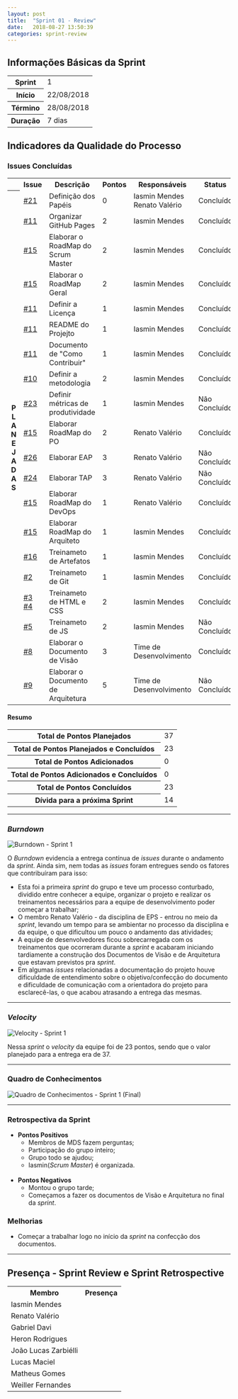 ```yaml
---
layout: post
title:  "Sprint 01 - Review"
date:   2018-08-27 13:50:39
categories: sprint-review
---
```


## Informações Básicas da Sprint
<table>
<tr><th>Sprint</th><td>1</td></tr>
<tr><th>Início</th><td>22/08/2018</td></tr>
<tr><th>Término</th><td>28/08/2018</td></tr>
<tr><th>Duração</th><td>7 dias</td></tr>
</table>


## Indicadores da Qualidade do Processo

### Issues Concluídas
<table>
<tr><th></th><th>Issue</th><th>Descrição</th><th>Pontos</th><th>Responsáveis</th><th>Status</th></tr>
<tr>
  <th rowspan='21' style='text-align:center'>P<br>L<br>A<br>N<br>E<br>J<br>A<br>D<br>A<br>S</th>
  <td><a href="https://github.com/fga-eps-mds/RecomendaFGA/issues/21">#21</a></td>
  <td>Definição dos Papéis</td>
  <td>0</td>
  <td>Iasmin Mendes <br> Renato Valério</td>
  <td>Concluído</td>
</tr>
<tr>
  <td><a href="https://github.com/fga-eps-mds/RecomendaFGA/issues/11">#11</a></td>
  <td>Organizar GitHub Pages</td>
  <td>2</td>
  <td>Iasmin Mendes</td>
  <td>Concluído</td>
</tr>
<tr>
  <td><a href="https://github.com/fga-eps-mds/RecomendaFGA/issues/15">#15</a></td>
  <td>Elaborar o RoadMap do Scrum Master</td>
  <td>2</td>
  <td>Iasmin Mendes</td>
  <td>Concluído</td>
</tr>
<tr>
  <td><a href="https://github.com/fga-eps-mds/RecomendaFGA/issues/15">#15</a></td>
  <td>Elaborar o RoadMap Geral</td>
  <td>2</td>
  <td>Iasmin Mendes</td>
  <td>Concluído</td>
</tr>
<tr>
  <td><a href="https://github.com/fga-eps-mds/RecomendaFGA/issues/11">#11</a></td>
  <td>Definir a Licença</td>
  <td>1</td>
  <td>Iasmin Mendes</td>
  <td>Concluído</td>
</tr>
<tr>
  <td><a href="https://github.com/fga-eps-mds/RecomendaFGA/issues/11">#11</a></td>
  <td>README do Projejto</td>
  <td>1</td>
  <td>Iasmin Mendes</td>
  <td>Concluído</td>
</tr>
<tr>
  <td><a href="https://github.com/fga-eps-mds/RecomendaFGA/issues/11">#11</a></td>
  <td>Documento de "Como Contribuir"</td>
  <td>1</td>
  <td>Iasmin Mendes</td>
  <td>Concluído</td>
</tr>
<tr>
  <td><a href="https://github.com/fga-eps-mds/RecomendaFGA/issues/10">#10</a></td>
  <td>Definir a metodologia</td>
  <td>2</td>
  <td>Iasmin Mendes</td>
  <td>Concluído</td>
</tr>
<tr>
  <td><a href="https://github.com/fga-eps-mds/RecomendaFGA/issues/23">#23</a></td>
  <td>Definir métricas de produtividade</td>
  <td>1</td>
  <td>Iasmin Mendes</td>
  <td>Não Concluído</td>
</tr>
<tr>
  <td><a href="https://github.com/fga-eps-mds/RecomendaFGA/issues/15">#15</a></td>
  <td>Elaborar RoadMap do PO</td>
  <td>2</td>
  <td>Renato Valério</td>
  <td>Concluído</td>
</tr>
<tr>
  <td><a href="https://github.com/fga-eps-mds/RecomendaFGA/issues/26">#26</a></td>
  <td>Elaborar EAP</td>
  <td>3</td>
  <td>Renato Valério</td>
  <td>Não Concluído</td>
</tr>
<tr>
  <td><a href="https://github.com/fga-eps-mds/RecomendaFGA/issues/24">#24</a></td>
  <td>Elaborar TAP</td>
  <td>3</td>
  <td>Renato Valério</td>
  <td>Não Concluído</td>
</tr>
<tr>
  <td><a href="https://github.com/fga-eps-mds/RecomendaFGA/issues/15">#15</a></td>
  <td>Elaborar RoadMap do DevOps</td>
  <td>1</td>
  <td>Renato Valério</td>
  <td>Concluído</td>
</tr>
<tr>
  <td><a href="https://github.com/fga-eps-mds/RecomendaFGA/issues/15">#15</a></td>
  <td>Elaborar RoadMap do Arquiteto</td>
  <td>1</td>
  <td>Iasmin Mendes</td>
  <td>Concluído</td>
</tr>
<tr>
  <td><a href="https://github.com/fga-eps-mds/RecomendaFGA/issues/16">#16</a></td>
  <td>Treinameto de Artefatos</td>
  <td>1</td>
  <td>Iasmin Mendes</td>
  <td>Concluído</td>
</tr>
<tr>
  <td><a href="https://github.com/fga-eps-mds/RecomendaFGA/issues/2">#2</a></td>
  <td>Treinameto de Git</td>
  <td>1</td>
  <td>Iasmin Mendes</td>
  <td>Concluído</td>
</tr>
<tr>
  <td><a href="https://github.com/fga-eps-mds/RecomendaFGA/issues/3">#3</a><br>
      <a href="https://github.com/fga-eps-mds/RecomendaFGA/issues/4">#4</a></td>
  <td>Treinameto de HTML e CSS</td>
  <td>2</td>
  <td>Iasmin Mendes</td>
  <td>Concluído</td>
</tr>
<tr>
  <td><a href="https://github.com/fga-eps-mds/RecomendaFGA/issues/5">#5</a></td>
  <td>Treinameto de JS</td>
  <td>2</td>
  <td>Iasmin Mendes</td>
  <td>Não Concluído</td>
</tr>
<tr>
  <td><a href="https://github.com/fga-eps-mds/RecomendaFGA/issues/8">#8</a></td>
  <td>Elaborar o Documento de Visão</td>
  <td>3</td>
  <td>Time de Desenvolvimento</td>
  <td>Concluído</td>
</tr>
<tr>
  <td><a href="https://github.com/fga-eps-mds/RecomendaFGA/issues/9">#9</a></td>
  <td>Elaborar o Documento de Arquitetura</td>
  <td>5</td>
  <td>Time de Desenvolvimento</td>
  <td>Não Concluído</td>
</tr>
</table>

#### Resumo
<table>
<tr>
  <th>Total de Pontos Planejados</th>
  <td>37</td>
</tr>
<tr>
  <th>Total de Pontos Planejados e Concluídos</th>
  <td>23</td>
</tr>
<tr>
  <th>Total de Pontos Adicionados</th>
  <td>0</td>
</tr>
<tr>
  <th>Total de Pontos Adicionados e Concluídos</th>
  <td>0</td>
</tr>
<tr>
  <th>Total de Pontos Concluídos</th>
  <td>23</td>
</tr>
<tr>
  <th>Dívida para a próxima Sprint</th>
  <td>14</td>
</tr>
</table>

----

### _Burndown_

![Burndown - Sprint 1](/static/img/burndown/sprint_1.png)

O _Burndown_ evidencia a entrega contínua de _issues_ durante o andamento da _sprint_. Ainda sim, nem todas as _issues_ foram entregues sendo os fatores que contribuíram para isso:

* Esta foi a primeira _sprint_ do grupo e teve um processo conturbado, dividido entre conhecer a equipe, organizar o projeto e realizar os treinamentos necessários para a equipe de desenvolvimento poder começar a trabalhar;
* O membro Renato Valério - da disciplina de EPS - entrou no meio da _sprint_, levando um tempo para se ambientar no processo da disciplina e da equipe, o que dificultou um pouco o andamento das atividades;
* A equipe de desenvolvedores ficou sobrecarregada com os treinamentos que ocorreram durante a _sprint_ e acabaram iniciando tardiamente a construção dos Documentos de Visão e de Arquitetura que estavam previstos pra _sprint_.
* Em algumas _issues_ relacionadas a documentação do projeto houve dificuldade de entendimento sobre o objetivo/confecção do documento e dificuldade de comunicação com a orientadora do projeto para esclarecê-las, o que acabou atrasando a entrega das mesmas.

---

### _Velocity_

![Velocity - Sprint 1](/static/img/velocity/sprint_1.png)

Nessa _sprint_ o _velocity_ da equipe foi de 23 pontos, sendo que o valor planejado para a entrega era de 37.

---

### Quadro de Conhecimentos

![Quadro de Conhecimentos - Sprint 1 (Final)](/static/img/quadros_de_conhecimento/sprint_1_melhorias.png)

---

### Retrospectiva da Sprint

* **Pontos Positivos**
  * Membros de MDS fazem perguntas;
  * Participação do grupo inteiro;
  * Grupo todo se ajudou;
  * Iasmin(_Scrum Master_) é organizada.
<br><br>
* **Pontos Negativos**
  * Montou o grupo tarde;
  * Começamos a fazer os documentos de Visão e Arquitetura no final da _sprint_.

### Melhorias

* Começar a trabalhar logo no início da _sprint_ na confecção dos documentos.

---

<!-- ## Indicadores de Qualidade de Código -->

## Presença - Sprint Review e Sprint Retrospective

<table class='frequency'>
<tr><th>Membro</th><th>Presença</th></tr>
<tr><td>Iasmin Mendes</td><td><i class="fa fa-check"></i></td></tr>
<tr><td>Renato Valério</td><td><i class="fa fa-check"></i></td></tr>
<tr><td>Gabriel Davi</td><td><i class="fa fa-check"></i></td></tr>
<tr><td>Heron Rodrigues</td><td><i class="fa fa-check"></i></td></tr>
<tr><td>João Lucas Zarbiélli</td><td><i class="fa fa-check"></i></td></tr>
<tr><td>Lucas Maciel</td><td><i class="fa fa-check"></i></td></tr>
<tr><td>Matheus Gomes</td><td><i class="fa fa-check"></i></td></tr>
<tr><td>Weiller Fernandes</td><td><i class="fa fa-check"></i></td></tr>
</table>

